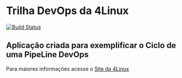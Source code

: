 # Trilha DevOps da 4Linux

<!-- Altere a Flag abaixo com sua URL do Travis -->
[![Build Status](https://travis-ci.com/antonioevangelista/DevOpsLab-HelloWorld.svg?branch=master)](https://travis-ci.com/antonioevangelista/DevOpsLab-HelloWorld)

## Aplicação criada para exemplificar o Ciclo de uma PipeLine DevOps


Para maiores informações acesse o [Site da 4Linux](https://www.4linux.com.br/cursos/devops)
